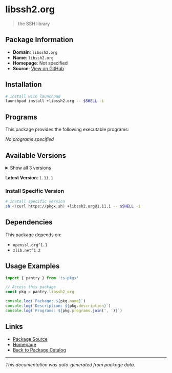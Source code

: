 # libssh2.org

> the SSH library

## Package Information

- **Domain**: `libssh2.org`
- **Name**: `libssh2.org`
- **Homepage**: Not specified
- **Source**: [View on GitHub](https://github.com/pkgxdev/pantry/tree/main/projects/libssh2.org/package.yml)

## Installation

```bash
# Install with launchpad
launchpad install +libssh2.org -- $SHELL -i
```

## Programs

This package provides the following executable programs:

*No programs specified*

## Available Versions

<details>
<summary>Show all 3 versions</summary>

- `1.11.1`, `1.11.0`, `1.10.0`

</details>

**Latest Version**: `1.11.1`

### Install Specific Version

```bash
# Install specific version
sh <(curl https://pkgx.sh) +libssh2.org@1.11.1 -- $SHELL -i
```

## Dependencies

This package depends on:

- `openssl.org^1.1`
- `zlib.net^1.2`

## Usage Examples

```typescript
import { pantry } from 'ts-pkgx'

// Access this package
const pkg = pantry.libssh2_org

console.log(`Package: ${pkg.name}`)
console.log(`Description: ${pkg.description}`)
console.log(`Programs: ${pkg.programs.join(', ')}`)
```

## Links

- [Package Source](https://github.com/pkgxdev/pantry/tree/main/projects/libssh2.org/package.yml)
- [Homepage](#)
- [Back to Package Catalog](../package-catalog.md)

---

*This documentation was auto-generated from package data.*

